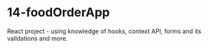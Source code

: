 # 14-foodOrderApp
React project - using knowledge of hooks, context API, forms and its validations and more.
